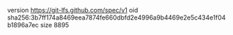 version https://git-lfs.github.com/spec/v1
oid sha256:3b7ff174a8469eea7874fe660dbfd2e4996a9b4469e2e5c434e1f04b1896a7ec
size 8895
